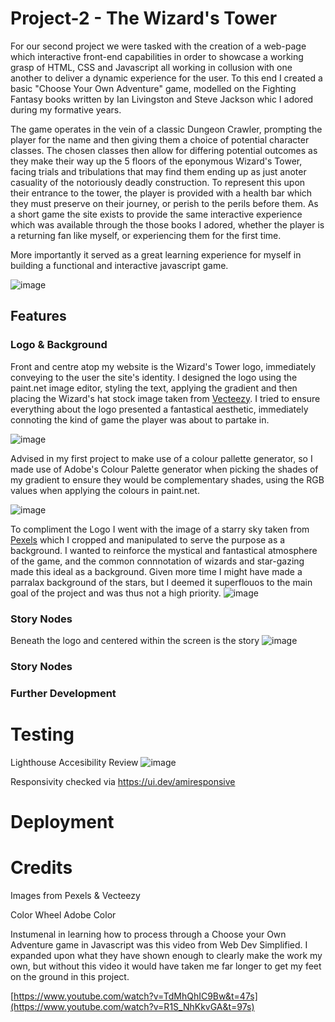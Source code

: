 # Project-2 - The Wizard's Tower

For our second project we were tasked with the creation of a web-page which interactive front-end capabilities in order to showcase a working grasp of HTML, CSS and Javascript all working in collusion with one another to deliver a dynamic experience for the user. To this end I created a basic "Choose Your Own Adventure" game, modelled on the Fighting Fantasy books written by Ian Livingston and Steve Jackson whic I adored during my formative years. 

The game operates in the vein of a classic Dungeon Crawler, prompting the player for the name and then giving them a choice of potential character classes. The chosen classes then allow for differing potential outcomes as they make their way up the 5 floors of the eponymous Wizard's Tower, facing trials and tribulations that may find them ending up as just anoter casuality of the notoriously deadly construction. To represent this upon their entrance to the tower, the player is provided with a health bar which they must preserve on their journey, or perish to the perils before them. As a short game the site exists to provide the same interactive experience which was available through the those books I adored, whether the player is a returning fan like myself, or experiencing them for the first time.

More importantly it served as a great learning experience for myself in building a functional and interactive javascript game. 

![image](https://github.com/BrandonPCollins/Project-2/assets/131177569/b0da2585-642e-4d79-b092-b76aa513923e) 


## Features 

### Logo & Background 

Front and centre atop my website is the Wizard's Tower logo, immediately conveying to the user the site's identity. I designed the logo using the paint.net image editor, styling the text, applying the gradient and then placing the Wizard's hat stock image taken from [Vecteezy](https://www.vecteezy.com/vector-art/2514766-wizard-hat-piece). I tried to ensure everything about the logo presented a fantastical aesthetic, immediately connoting the kind of game the player was about to partake in. 

![image](https://github.com/BrandonPCollins/Project-2/assets/131177569/b66ad3f5-ce04-4018-a1c0-40472fcb97f6)

Advised in my first project to make use of a colour pallette generator, so I made use of Adobe's Colour Palette generator when picking the shades of my gradient to ensure they would be complementary shades, using the RGB values when applying the colours in paint.net. 

![image](https://github.com/BrandonPCollins/Project-2/assets/131177569/692d46dc-3ed1-4766-820c-a5a179aebbe0)

To compliment the Logo I went with the image of a starry sky taken from [Pexels](https://www.pexels.com/photo/stars-1257860/) which I cropped and manipulated to serve the purpose as a background. I wanted to reinforce the mystical and fantastical atmosphere of the game, and the common connnotation of wizards and star-gazing made this ideal as a background. Given more time I might have made a parralax background of the stars, but I deemed it superflouos to the main goal of the project and was thus not a high priority. 
![image](https://github.com/BrandonPCollins/Project-2/assets/131177569/84c43d5e-9ab3-4b9a-b2ed-160e7ba0b280)



### Story Nodes 

Beneath the logo and centered within the screen is the story 
![image](https://github.com/BrandonPCollins/Project-2/assets/131177569/db1fad54-b378-4733-98f2-30d8731a6b4a)


### Story Nodes 

### Further Development 

# Testing 

Lighthouse Accesibility Review
![image](https://github.com/BrandonPCollins/Project-2/assets/131177569/5478398e-50c0-4970-9e6a-9639e2434efc)

Responsivity checked via https://ui.dev/amiresponsive   

# Deployment 

# Credits

Images from Pexels & Vecteezy

Color Wheel Adobe Color 

Instumenal in learning how to process through a Choose your Own Adventure game in Javascript was this video from Web Dev Simplified. I expanded upon what they have shown enough to clearly make the work my own, but without this video it would have taken me far longer to get my feet on the ground in this project. 

[https://www.youtube.com/watch?v=TdMhQhIC9Bw&t=47s](https://www.youtube.com/watch?v=R1S_NhKkvGA&t=97s)
